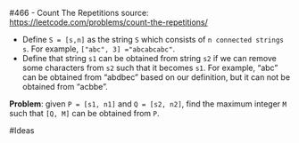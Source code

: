 #466 - Count The Repetitions
source: https://leetcode.com/problems/count-the-repetitions/

* Define `S = [s,n]` as the string `S` which consists of `n connected strings s`. For example, `["abc", 3] ="abcabcabc"`.
* Define that string `s1` can be obtained from string `s2` if we can remove some characters from `s2` such that it becomes `s1`. For example, “abc” can be obtained from “abdbec” based on our definition, but it can not be obtained from “acbbe”.

**Problem**: given `P = [s1, n1]` and `Q = [s2, n2]`, find the maximum integer `M` such that `[Q, M]` can be obtained from `P`.

#Ideas
